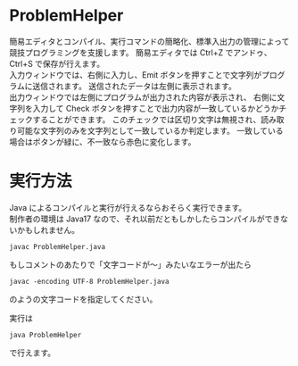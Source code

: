 # ProblemHelper
簡易エディタとコンパイル、実行コマンドの簡略化、標準入出力の管理によって
競技プログラミングを支援します。
簡易エディタでは Ctrl+Z でアンドゥ、 Ctrl+S で保存が行えます。<br/>
入力ウィンドウでは、右側に入力し、Emit ボタンを押すことで文字列がプログラムに送信されます。
送信されたデータは左側に表示されます。<br/>
出力ウィンドウでは左側にプログラムが出力された内容が表示され、
右側に文字列を入力して Check ボタンを押すことで出力内容が一致しているかどうかチェックすることができます。
このチェックでは区切り文字は無視され、読み取り可能な文字列のみを文字列として一致しているか判定します。
一致している場合はボタンが緑に、不一致なら赤色に変化します。

# 実行方法
Java によるコンパイルと実行が行えるならおそらく実行できます。  
制作者の環境は Java17 なので、それ以前だともしかしたらコンパイルができないかもしれません。
```
javac ProblemHelper.java
```
もしコメントのあたりで「文字コードが～」みたいなエラーが出たら
```
javac -encoding UTF-8 ProblemHelper.java
```
のようの文字コードを指定してください。

実行は
```
java ProblemHelper
```
で行えます。
